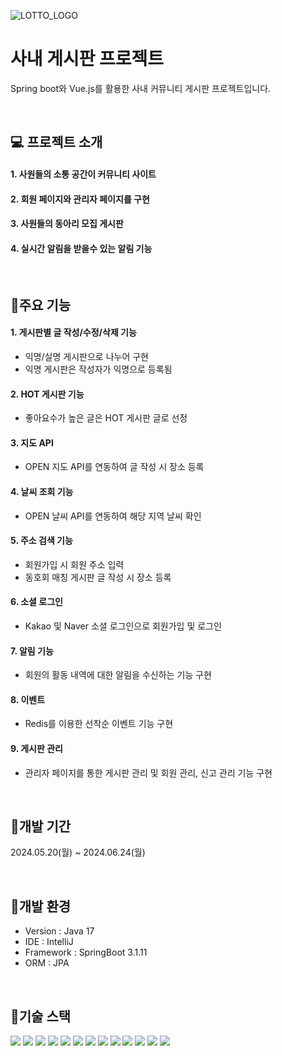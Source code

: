 ![LOTTO_LOGO](https://github.com/Bkukim/lotto_board_project/assets/153472858/1963ea69-a5b8-46ca-a747-0deb1cace729)
# 사내 게시판 프로젝트
Spring boot와 Vue.js를 활용한 사내 커뮤니티 게시판 프로젝트입니다.

<br>


## 💻 프로젝트 소개
#### 1. 사원들의 소통 공간이 커뮤니티 사이트
#### 2. 회원 페이지와 관리자 페이지를 구현
#### 3. 사원들의 동아리 모집 게시판
#### 4. 실시간 알림을 받을수 있는 알림 기능

<br>

## 📌주요 기능
#### 1. 게시판별 글 작성/수정/삭제 기능
 - 익명/실명 게시판으로 나누어 구현
 - 익명 게시판은 작성자가 익명으로 등록됨
#### 2. HOT 게시판 기능
 - 좋아요수가 높은 글은 HOT 게시판 글로 선정
#### 3. 지도 API
 - OPEN 지도 API를 연동하여 글 작성 시 장소 등록
#### 4. 날씨 조회 기능
 - OPEN 날씨 API를 연동하여 해당 지역 날씨 확인
#### 5. 주소 검색 기능
 - 회원가입 시 회원 주소 입력
 - 동호회 매칭 게시판 글 작성 시 장소 등록
#### 6. 소셜 로그인
 - Kakao 및 Naver 소셜 로그인으로 회원가입 및 로그인 
#### 7. 알림 기능
 - 회원의 활동 내역에 대한 알림을 수신하는 기능 구현
#### 8. 이벤트
 - Redis를 이용한 선착순 이벤트 기능 구현
#### 9. 게시판 관리
 - 관리자 페이지를 통한 게시판 관리 및 회원 관리, 신고 관리 기능 구현

<br>

## 📌개발 기간
2024.05.20(월) ~ 2024.06.24(월)

<br>

## 📌개발 환경
- Version : Java 17
- IDE : IntelliJ
- Framework : SpringBoot 3.1.11
- ORM : JPA

<br>

## 📌기술 스택
<img src="https://img.shields.io/badge/html5-E34F26?style=for-the-badge&logo=html5&logoColor=white"/> <img src="https://img.shields.io/badge/css-1572B6?style=for-the-badge&logo=css3&logoColor=white"/> <img src="https://img.shields.io/badge/javascript-F7DF1E?style=for-the-badge&logo=javascript&logoColor=black"/> <img src="https://img.shields.io/badge/vue.js-4FC08D?style=for-the-badge&logo=vue.js&logoColor=white"/> <img src="https://img.shields.io/badge/springboot-6DB33F?style=for-the-badge&logo=springboot&logoColor=white"/> 
<img src="https://img.shields.io/badge/github-181717?style=for-the-badge&logo=github&logoColor=white"/> <img src="https://img.shields.io/badge/git-F05032?style=for-the-badge&logo=git&logoColor=white"/> <img src="https://img.shields.io/badge/oracle-F80000?style=for-the-badge&logo=oracle&logoColor=white"> <img src="https://img.shields.io/badge/bootstrap-7952B3?style=for-the-badge&logo=bootstrap&logoColor=white"> <img src="https://img.shields.io/badge/amazonaws-232F3E?style=for-the-badge&logo=amazonaws&logoColor=white"> <img src="https://img.shields.io/badge/java-007396?style=for-the-badge&logo=OpenJDK&logoColor=white"> <img src="https://img.shields.io/badge/Redis-DC382D?style=for-the-badge&logo=Redis&logoColor=white"> <img src="https://img.shields.io/badge/nginx-%23009639.svg?style=for-the-badge&logo=nginx&logoColor=white">
